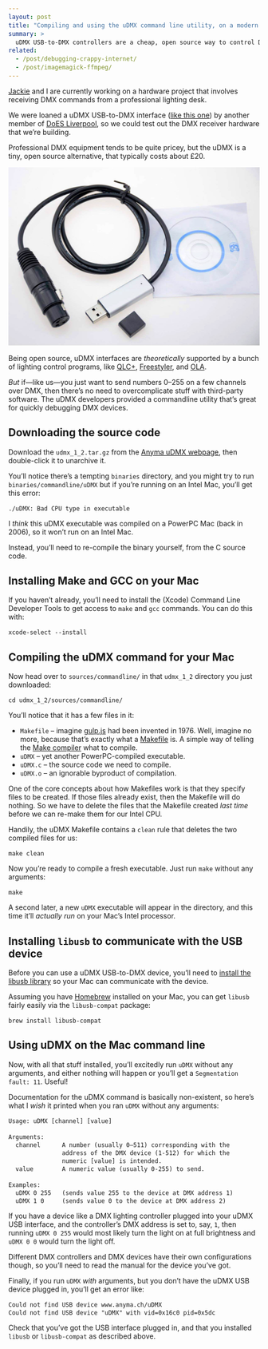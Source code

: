 ```yaml
---
layout: post
title: "Compiling and using the uDMX command line utility, on a modern Mac"
summary: >
  uDMX USB-to-DMX controllers are a cheap, open source way to control DMX devices from your computer. But documentation on getting them running is poor. Here’s how to get a typical uDMX interface running on a modern Mac.
related:
  - /post/debugging-crappy-internet/
  - /post/imagemagick-ffmpeg/
---
```


[Jackie](https://twitter.com/jackie_pease) and I are currently working on a hardware project that involves receiving DMX commands from a professional lighting desk.

We were loaned a uDMX USB-to-DMX interface ([like this one](https://www.amazon.co.uk/XINFLY-Interface-Controller-Lighting-Freestyler/dp/B01MDND6U9)) by another member of [DoES Liverpool](https://doesliverpool.com), so we could test out the DMX receiver hardware that we’re building.

Professional DMX equipment tends to be quite pricey, but the uDMX is a tiny, open source alternative, that typically costs about £20.

![uDMX USB-to-DMX interface](/media/udmx-interface.jpg)

Being open source, uDMX interfaces are _theoretically_ supported by a bunch of lighting control programs, like [QLC+](https://qlcplus.org/), [Freestyler](http://www.freestylerdmx.be/), and [OLA](https://www.openlighting.org/ola/).

_But_ if—like us—you just want to send numbers 0–255 on a few channels over DMX, then there’s no need to overcomplicate stuff with third-party software. The uDMX developers provided a commandline utility that’s great for quickly debugging DMX devices.

## Downloading the source code

Download the `udmx_1_2.tar.gz` from the [Anyma uDMX webpage](http://www.anyma.ch/research/udmx/), then double-click it to unarchive it.

You’ll notice there’s a tempting `binaries` directory, and you might try to run `binaries/commandline/uDMX` but if you’re running on an Intel Mac, you’ll get this error:

    ./uDMX: Bad CPU type in executable

I _think_ this uDMX executable was compiled on a PowerPC Mac (back in 2006), so it won’t run on an Intel Mac.

Instead, you’ll need to re-compile the binary yourself, from the C source code.

## Installing Make and GCC on your Mac

If you haven’t already, you’ll need to install the (Xcode) Command Line Developer Tools to get access to `make` and `gcc` commands. You can do this with:

    xcode-select --install

## Compiling the uDMX command for your Mac

Now head over to `sources/commandline/` in that `udmx_1_2` directory you just downloaded:

    cd udmx_1_2/sources/commandline/

You’ll notice that it has a few files in it:

* `Makefile` – imagine [gulp.js](https://gulpjs.com/) had been invented in 1976. Well, imagine no more, because that’s exactly what a [Makefile](https://en.wikipedia.org/wiki/Makefile) is. A simple way of telling the [Make compiler](https://en.wikipedia.org/wiki/Make_(software)) what to compile.
* `uDMX` – yet another PowerPC-compiled executable.
* `uDMX.c` – the source code we need to compile.
* `uDMX.o` – an ignorable byproduct of compilation.

One of the core concepts about how Makefiles work is that they specify files to be created. If those files already exist, then the Makefile will do nothing. So we have to delete the files that the Makefile created _last time_ before we can re-make them for our Intel CPU.

Handily, the uDMX Makefile contains a `clean` rule that deletes the two compiled files for us:

    make clean

Now you’re ready to compile a fresh executable. Just run `make` without any arguments:

    make

A second later, a new `uDMX` executable will appear in the directory, and this time it’ll _actually run_ on your Mac’s Intel processor.

## Installing `libusb` to communicate with the USB device

Before you can use a uDMX USB-to-DMX device, you’ll need to [install the libusb library](http://www.anyma.ch/libusb-compat/) so your Mac can communicate with the device.

Assuming you have [Homebrew](https://brew.sh/) installed on your Mac, you can get `libusb` fairly easily via the `libusb-compat` package:

    brew install libusb-compat

## Using uDMX on the Mac command line

Now, with all that stuff installed, you’ll excitedly run `uDMX` without any arguments, and either nothing will happen or you’ll get a `Segmentation fault: 11`. Useful!

Documentation for the uDMX command is basically non-existent, so here’s what I _wish_ it printed when you ran `uDMX` without any arguments:

```
Usage: uDMX [channel] [value]

Arguments:
  channel      A number (usually 0–511) corresponding with the 
               address of the DMX device (1-512) for which the
               numeric [value] is intended.
  value        A numeric value (usually 0-255) to send.

Examples:
  uDMX 0 255   (sends value 255 to the device at DMX address 1)
  uDMX 1 0     (sends value 0 to the device at DMX address 2)
```

If you have a device like a DMX lighting controller plugged into your uDMX USB interface, and the controller’s DMX address is set to, say, `1`, then running `uDMX 0 255` would most likely turn the light on at full brightness and `uDMX 0 0` would turn the light off.

Different DMX controllers and DMX devices have their own configurations though, so you’ll need to read the manual for the device you’ve got.

Finally, if you run `uDMX` _with_ arguments, but you don’t have the uDMX USB device plugged in, you’ll get an error like:

    Could not find USB device www.anyma.ch/uDMX
    Could not find USB device "uDMX" with vid=0x16c0 pid=0x5dc

Check that you’ve got the USB interface plugged in, and that you installed `libusb` or `libusb-compat` as described above.
